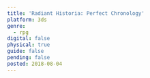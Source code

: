 ```yaml
---
title: 'Radiant Historia: Perfect Chronology'
platform: 3ds
genre:
  - rpg
digital: false
physical: true
guide: false
pending: false
posted: 2018-08-04
---
```

